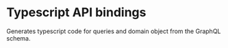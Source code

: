# Typescript API bindings

Generates typescript code for queries and domain object from the GraphQL schema.
